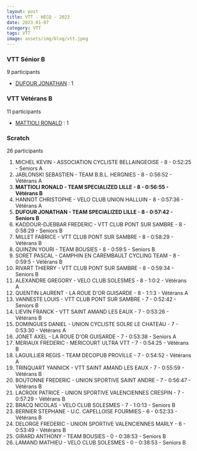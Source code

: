 ```yaml
---
layout: post
title: VTT - HECQ - 2023
date: 2023-01-07
category: VTT
tags: VTT
image: assets/img/blog/vtt.jpeg
---
```


### VTT Sénior B
9 participants
- [DUFOUR JONATHAN](https://teamspecializedlille.github.io/works/dufourjonathan) : 1

### VTT Vétérans B
11 participants
- [MATTIOLI RONALD](https://teamspecializedlille.github.io/works/mattiolironald) : 1

### Scratch
26 participants
1. MICHEL KEVIN - ASSOCIATION CYCLISTE BELLAINGEOISE - 8 - 0:52:25 - Seniors A
2. JABLONSKI SEBASTIEN - TEAM B.B.L. HERGNIES - 8 - 0:56:52 - Vétérans A
3. **MATTIOLI RONALD - TEAM SPECIALIZED LILLE - 8 - 0:56:55 - Vétérans B**
4. HANNOT CHRISTOPHE - VELO CLUB UNION HALLUIN - 8 - 0:57:36 - Vétérans A
5. **DUFOUR JONATHAN - TEAM SPECIALIZED LILLE - 8 - 0:57:42 - Seniors B**
6. KADDOUR-DJEBBAR FREDERIC - VTT  CLUB PONT SUR SAMBRE - 8 - 0:58:29 - Seniors B
7. MILLET FABRICE - VTT  CLUB PONT SUR SAMBRE - 8 - 0:58:29 - Vétérans B
8. QUINZIN YOURI - TEAM BOUSIES - 8 - 0:59:5 - Seniors B
9. SORET PASCAL - CAMPHIN EN CAREMBAULT CYCLING TEAM - 8 - 0:59:5 - Vétérans B
10. RIVART THIERRY - VTT  CLUB PONT SUR SAMBRE - 8 - 0:59:34 - Seniors B
11. ALEXANDRE GREGORY - VELO CLUB SOLESMES - 8 - 1:0:2 - Vétérans A
12. QUENTIN LAURENT - LA ROUE D'OR GUISARDE - 8 - 1:1:3 - Vétérans A
13. VANNESTE LOUIS - VTT  CLUB PONT SUR SAMBRE - 7 - 0:52:42 - Seniors B
14. LIEVIN FRANCK - VTT SAINT AMAND LES EAUX - 7 - 0:53:26 - Vétérans B
15. DOMINGUES DANIEL - UNION CYCLISTE SOLRE LE CHATEAU - 7 - 0:53:30 - Vétérans A
16. JONET AXEL - LA ROUE D'OR GUISARDE - 7 - 0:53:38 - Seniors A
17. MERIAUX FREDERIC - MERICOURT ULTRA VTT - 7 - 0:54:25 - Vétérans B
18. LAGUILLIER REGIS - TEAM DECOPUB PROVILLE - 7 - 0:54:52 - Vétérans A
19. TRINQUART YANNICK - VTT SAINT AMAND LES EAUX - 7 - 0:55:59 - Vétérans B
20. BOUTONNE FREDERIC - UNION SPORTIVE SAINT ANDRE - 7 - 0:56:47 - Vétérans B
21. LACROIX PATRICE - UNION SPORTIVE VALENCIENNES CRESPIN - 7 - 0:57:29 - Vétérans B
22. BRACQ NICOLAS - VELO CLUB SOLESMES - 7 - 1:0:13 - Seniors B
23. BERNIER STEPHANE - U.C. CAPELLOISE FOURMIES - 6 - 0:52:33 - Vétérans B
24. DELORGE FREDERIC - UNION SPORTIVE VALENCIENNES MARLY - 6 - 0:53:49 - Vétérans B
25. GIRARD ANTHONY - TEAM BOUSIES - 0 - 0:38:53 - Seniors B
26. LAMAND MATHIEU - VELO CLUB SOLESMES - 0 - 0:38:53 - Seniors B
